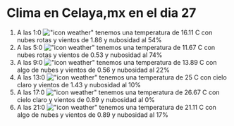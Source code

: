# Clima en Celaya,mx en el dia 27

1. A las 1:0 !["icon weather"](http://openweathermap.org/img/w/04n.png) tenemos una temperatura de 16.11 C con nubes rotas y  vientos de 1.86 y nubosidad al 54%
1. A las 5:0 !["icon weather"](http://openweathermap.org/img/w/04n.png) tenemos una temperatura de 11.67 C con nubes rotas y  vientos de 0.53 y nubosidad al 74%
1. A las 9:0 !["icon weather"](http://openweathermap.org/img/w/02d.png) tenemos una temperatura de 13.89 C con algo de nubes y  vientos de 0.56 y nubosidad al 22%
1. A las 13:0 !["icon weather"](http://openweathermap.org/img/w/01d.png) tenemos una temperatura de 25 C con cielo claro y  vientos de 1.43 y nubosidad al 10%
1. A las 17:0 !["icon weather"](http://openweathermap.org/img/w/01d.png) tenemos una temperatura de 26.67 C con cielo claro y  vientos de 0.89 y nubosidad al 0%
1. A las 21:0 !["icon weather"](http://openweathermap.org/img/w/02n.png) tenemos una temperatura de 21.11 C con algo de nubes y  vientos de 0.89 y nubosidad al 17%
